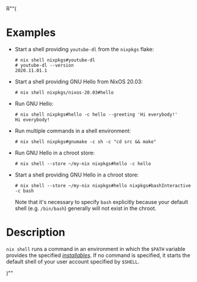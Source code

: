 R""(

# Examples

* Start a shell providing `youtube-dl` from the `nixpkgs` flake:

  ```console
  # nix shell nixpkgs#youtube-dl
  # youtube-dl --version
  2020.11.01.1
  ```

* Start a shell providing GNU Hello from NixOS 20.03:

  ```console
  # nix shell nixpkgs/nixos-20.03#hello
  ```

* Run GNU Hello:

  ```console
  # nix shell nixpkgs#hello -c hello --greeting 'Hi everybody!'
  Hi everybody!
  ```

* Run multiple commands in a shell environment:

  ```console
  # nix shell nixpkgs#gnumake -c sh -c "cd src && make"
  ```

* Run GNU Hello in a chroot store:

  ```console
  # nix shell --store ~/my-nix nixpkgs#hello -c hello
  ```

* Start a shell providing GNU Hello in a chroot store:

  ```console
  # nix shell --store ~/my-nix nixpkgs#hello nixpkgs#bashInteractive -c bash
  ```

  Note that it's necessary to specify `bash` explicitly because your
  default shell (e.g. `/bin/bash`) generally will not exist in the
  chroot.

# Description

`nix shell` runs a command in an environment in which the `$PATH` variable
provides the specified [*installables*](./nix.md#installable). If no command is specified, it starts the
default shell of your user account specified by `$SHELL`.

)""
